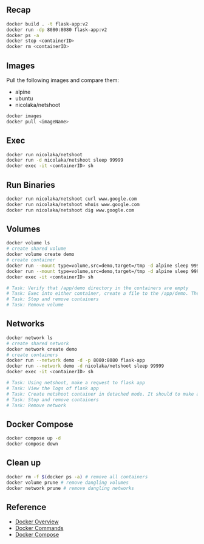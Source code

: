 ## Recap
``` bash
docker build . -t flask-app:v2
docker run -dp 8080:8080 flask-app:v2
docker ps -a
docker stop <containerID>
docker rm <containerID>
```

## Images
Pull the following images and compare them:
- alpine
- ubuntu
- nicolaka/netshoot

``` bash
docker images
docker pull <imageName>
```

## Exec
``` bash
docker run nicolaka/netshoot
docker run -d nicolaka/netshoot sleep 99999
docker exec -it <containerID> sh
```

## Run Binaries
``` bash
docker run nicolaka/netshoot curl www.google.com
docker run nicolaka/netshoot whois www.google.com
docker run nicolaka/netshoot dig www.google.com
```

## Volumes
``` bash
docker volume ls
# create shared volume
docker volume create demo
# create container
docker run --mount type=volume,src=demo,target=/tmp -d alpine sleep 99999
docker run --mount type=volume,src=demo,target=/tmp -d alpine sleep 99999
docker exec -it <containerID> sh

# Task: Verify that /app/demo directory in the containers are empty
# Task: Exec into either container, create a file to the /app/demo. Then verify on the other container.
# Task: Stop and remove containers
# Task: Remove volume
```

## Networks
``` bash
docker network ls
# create shared network
docker network create demo
# create containers
docker run --network demo -d -p 8080:8080 flask-app
docker run --network demo -d nicolaka/netshoot sleep 99999
docker exec -it <containerID> sh

# Task: Using netshoot, make a request to flask app
# Task: View the logs of flask app
# Task: Create netshoot container in detached mode. It should to make a request to flask app (every 1 second)
# Task: Stop and remove containers
# Task: Remove network
```

## Docker Compose
``` bash
docker compose up -d
docker compose down
```

## Clean up
``` bash
docker rm -f $(docker ps -a) # remove all containers
docker volume prune # remove dangling volumes
docker network prune # remove dangling networks
```

## Reference
- [Docker Overview](https://docs.docker.com/get-started/overview/)
- [Docker Commands](https://docs.docker.com/engine/reference/commandline/cli/) 
- [Docker Compose](https://docs.docker.com/compose/)
